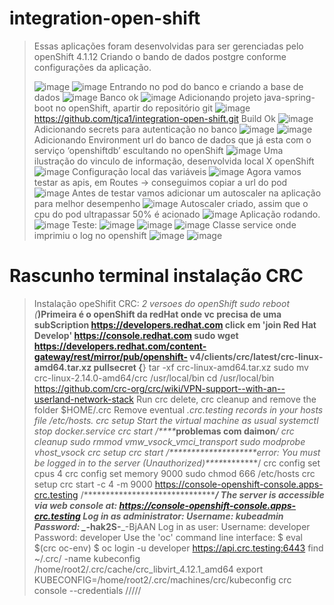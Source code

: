 # integration-open-shift


> Essas aplicações foram desenvolvidas para ser gerenciadas pelo openShift 4.1.12 Criando o bando de dados postgre conforme configurações da aplicação.
> 
> ![image](https://user-images.githubusercontent.com/28515964/223291692-4a3f40fd-03ff-4ead-a02b-eac4d2d7d897.png) ![image](https://user-images.githubusercontent.com/28515964/223291905-8efb2eb8-7e0e-4b65-a2d5-5c21f9d9fbfb.png) Entrando no pod do banco e criando a base de dados ![image](https://user-images.githubusercontent.com/28515964/223291953-05377f04-706a-4647-aabd-429f72493923.png) Banco ok ![image](https://user-images.githubusercontent.com/28515964/223292003-5ddee9a2-550d-43ab-8632-4b6f0c2e064e.png) Adicionando projeto java-spring-boot no openShift, apartir do repositório git ![image](https://user-images.githubusercontent.com/28515964/223292044-4d13c488-fd72-4210-8595-f06994d2721b.png) https://github.com/tjca1/integration-open-shift.git Build Ok ![image](https://user-images.githubusercontent.com/28515964/223292086-0287e68e-8c8a-4a5e-8528-ed4a81471874.png) Adicionando secrets para autenticação no banco ![image](https://user-images.githubusercontent.com/28515964/223292115-23ce1510-c032-4096-825c-460ec7608334.png) ![image](https://user-images.githubusercontent.com/28515964/223292159-d4d63a1b-9b51-44b8-a33b-d3ca08af1a15.png) Adicionando Environment url do banco de dados que já esta com o serviço ‘openshiftdb’ escultando no openShift ![image](https://user-images.githubusercontent.com/28515964/223292209-cab69667-a9ec-4906-b74e-28665bb86afc.png) Uma ilustração do vinculo de informação, desenvolvida local X openShift ![image](https://user-images.githubusercontent.com/28515964/223292249-02081451-37a2-44ae-9df8-6548f39b4511.png) Configuração local das variáveis ![image](https://user-images.githubusercontent.com/28515964/223292292-7d75cfb2-c788-4fa7-a876-7c933c15c96d.png) Agora vamos testar as apis, em Routes -> conseguimos copiar a url do pod ![image](https://user-images.githubusercontent.com/28515964/223292350-850e4bcc-fb59-40cb-a20b-84b25bca2419.png) Antes de testar vamos adicionar um autoscaler na aplicação para melhor desempenho ![image](https://user-images.githubusercontent.com/28515964/223292415-18846d8e-4bd6-4d88-b512-59e796249fe7.png) Autoscaler criado, assim que o cpu do pod ultrapassar 50% é acionado ![image](https://user-images.githubusercontent.com/28515964/223292472-328d2a0a-c97b-4b7c-8306-2799a26f93aa.png) Aplicação rodando. ![image](https://user-images.githubusercontent.com/28515964/223292513-e19904dc-ca1d-4407-92c2-0505938cf36b.png) Teste: ![image](https://user-images.githubusercontent.com/28515964/223292557-025cd908-4f42-487a-acd5-85c8c710d706.png) ![image](https://user-images.githubusercontent.com/28515964/223292575-8576d3f5-67f3-49b9-9b41-a7bff42d164d.png) ![image](https://user-images.githubusercontent.com/28515964/223292590-f646bd2c-8214-4aac-9455-4c650f491f31.png) Classe service onde imprimiu o log no openshift ![image](https://user-images.githubusercontent.com/28515964/223292620-bc35802b-2817-45c9-9e33-5255e1b583c5.png) 
![image](https://user-images.githubusercontent.com/28515964/223296706-418cffc8-39d7-4a18-9104-ef39d303a1b0.png)


# Rascunho terminal instalação CRC
> Instalação opeShifit CRC: _2 versoes do openShift sudo reboot 
> (_**)Primeira é o openShift da redHat onde vc precisa de uma subScription https://developers.redhat.com 
> click em 'join Red Hat Develop' https://console.redhat.com sudo wget https://developers.redhat.com/content-gateway/rest/mirror/pub/openshift- v4/clients/crc/latest/crc-linux-amd64.tar.xz pullsecret {**} 
> tar -xf crc-linux-amd64.tar.xz sudo mv crc-linux-2.14.0-amd64/crc /usr/local/bin cd /usr/local/bin https://github.com/crc-org/crc/wiki/VPN-support--with-an--userland-network-stack 
> Run crc delete, 
> crc cleanup and remove 
> the folder $HOME/.crc Remove eventual _.crc.testing 
> records in your hosts file /etc/hosts. crc setup Start the virtual machine as usual systemctl stop docker.service crc start 
> /****_****problemas com daimon****_/ crc cleanup sudo rmmod vmw_vsock_vmci_transport sudo modprobe vhost_vsock crc setup crc start 
> /********************error: You must be logged in to the server (Unauthorized)****_********/ 
> crc config set cpus 4 crc config set memory 9000 sudo chmod 666 /etc/hosts crc setup crc start -c 4 -m 9000 https://console-openshift-console.apps-crc.testing /*************************************/ 
> The server is accessible via web console at: https://console-openshift-console.apps-crc.testing 
> Log in as 
> administrator: Username: kubeadmin Password: *_****-hak2S-****_-BjAAN Log in as user: 
> Username: developer Password: developer Use the 'oc' command line interface: 
> $ eval $(crc oc-env) 
> $ oc login -u developer https://api.crc.testing:6443 
> find ~/.crc/ -name kubeconfig /home/root2/.crc/cache/crc_libvirt_4.12.1_amd64 
> export KUBECONFIG=/home/root2/.crc/machines/crc/kubeconfig crc console --credentials /////


